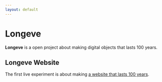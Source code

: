 ```yaml
---
layout: default
---
```


# Longeve

**Longeve** is a open project about making digital objects that lasts 100 years.

## Longeve Website

The first live experiment is about making [a website that lasts 100 years](website/index.md).
